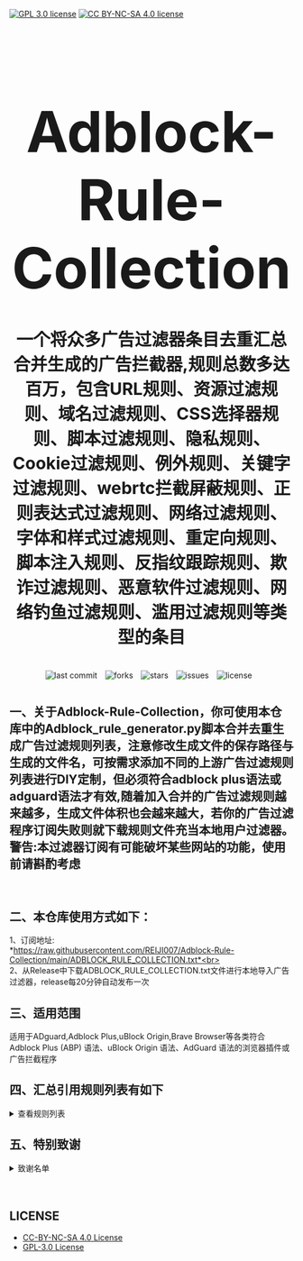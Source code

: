 [![GPL 3.0 license](https://img.shields.io/badge/License-GPL%20v3-blue.svg)](https://github.com/REIJI007/Adblock-Rule-Collection/blob/main/LICENSE-GPL3.0)
[![CC BY-NC-SA 4.0 license](https://img.shields.io/badge/License-CC%20BY--NC--SA%204.0-lightgrey.svg)](https://github.com/REIJI007/Adblock-Rule-Collection/blob/main/LICENSE-CC%20BY-NC-SA%204.0)
<!-- 居中的大标题 -->
<h1 align="center" style="font-size: 100px; margin-bottom: 40px;">Adblock-Rule-Collection</h1>

<!-- 居中的副标题 -->
<h2 align="center" style="font-size: 30px; margin-bottom: 40px;">一个将众多广告过滤器条目去重汇总合并生成的广告拦截器,规则总数多达百万，包含URL规则、资源过滤规则、域名过滤规则、CSS选择器规则、脚本过滤规则、隐私规则、Cookie过滤规则、例外规则、关键字过滤规则、webrtc拦截屏蔽规则、正则表达式过滤规则、网络过滤规则、字体和样式过滤规则、重定向规则、脚本注入规则、反指纹跟踪规则、欺诈过滤规则、恶意软件过滤规则、网络钓鱼过滤规则、滥用过滤规则等类型的条目</h2>

<!-- 徽章（根据需要调整） -->
<p align="center" style="margin-bottom: 40px;">
    <img src="https://img.shields.io/badge/last%20commit-today-brightgreen" alt="last commit" style="margin-right: 10px;">
    <img src="https://img.shields.io/github/forks/REIJI007/Adblock-Rule-Collection" alt="forks" style="margin-right: 10px;">
    <img src="https://img.shields.io/github/stars/REIJI007/Adblock-Rule-Collection" alt="stars" style="margin-right: 10px;">
    <img src="https://img.shields.io/github/issues/REIJI007/Adblock-Rule-Collection" alt="issues" style="margin-right: 10px;">
    <img src="https://img.shields.io/github/license/REIJI007/Adblock-Rule-Collection" alt="license" style="margin-right: 10px;">
</p>


## 一、关于Adblock-Rule-Collection，你可使用本仓库中的Adblock_rule_generator.py脚本合并去重生成广告过滤规则列表，注意修改生成文件的保存路径与生成的文件名，可按需求添加不同的上游广告过滤规则列表进行DIY定制，但必须符合adblock plus语法或adguard语法才有效,随着加入合并的广告过滤规则越来越多，生成文件体积也会越来越大，若你的广告过滤程序订阅失败则就下载规则文件充当本地用户过滤器。警告:本过滤器订阅有可能破坏某些网站的功能，使用前请斟酌考虑

<br>

## 二、本仓库使用方式如下：
1、订阅地址: <br> *https://raw.githubusercontent.com/REIJI007/Adblock-Rule-Collection/main/ADBLOCK_RULE_COLLECTION.txt*<br>
<br>
2、从Release中下载ADBLOCK_RULE_COLLECTION.txt文件进行本地导入广告过滤器，release每20分钟自动发布一次
<br>

## 三、适用范围
适用于ADguard,Adblock Plus,uBlock Origin,Brave Browser等各类符合Adblock Plus (ABP) 语法、uBlock Origin 语法、AdGuard 语法的浏览器插件或广告拦截程序
<br>


## 四、汇总引用规则列表有如下
<details>
  <summary>查看规则列表</summary>

**1. Anti-ad for adguard**  
*https://anti-ad.net/adguard.txt*<br>

**2. Anti-ad-Easylist**  
*https://anti-ad.net/easylist.txt*<br>

**3. EasyList**  
*https://easylist.to/easylist/easylist.txt*<br>

**4. EasyList — first-party servers**  
*https://raw.githubusercontent.com/easylist/easylist/master/easylist/easylist_adservers.txt*<br>

**5. EasyList — third-party servers**  
*https://raw.githubusercontent.com/easylist/easylist/master/easylist/easylist_thirdparty.txt*<br>

**6. EasyList Privacy**  
*https://easylist.to/easylist/easyprivacy.txt*<br>

**7. EasyList Privacy — trackingservers**  
*https://raw.githubusercontent.com/easylist/easylist/master/easyprivacy/easyprivacy_trackingservers.txt*<br>

**8. EasyPrivacy — third-party trackers**  
*https://raw.githubusercontent.com/easylist/easylist/master/easyprivacy/easyprivacy_thirdparty.txt*<br>

**9. EasyPrivacy — third-party international trackers**  
*https://raw.githubusercontent.com/easylist/easylist/master/easyprivacy/easyprivacy_thirdparty_international.txt*<br>

**10. Easylist Cookie List**  
*https://secure.fanboy.co.nz/fanboy-cookiemonster.txt*<br>

**11. EasyList China**  
*https://raw.githubusercontent.com/easylist/easylistchina/master/easylistchina.txt*<br>

**12. Fanboy's Annoyance List**  
*https://secure.fanboy.co.nz/fanboy-annoyance.txt*<br>

**13. Fanboy's Social Blocking List**  
*https://easylist.to/easylist/fanboy-social.txt*<br>

**14. CJX's Annoyance List**  
*https://raw.githubusercontent.com/cjx82630/cjxlist/master/cjx-annoyance.txt*<br>

**15. CJX's EasyList Lite**  
*https://raw.githubusercontent.com/cjx82630/cjxlist/master/cjxlist.txt*<br>

**16. CJX's uBlock list**  
*https://raw.githubusercontent.com/cjx82630/cjxlist/master/cjx-ublock.txt*<br>

**17. uniartrisan's Adblock List Plus**  
*https://raw.githubusercontent.com/uniartisan/adblock_list/master/adblock_plus.txt*<br>

**18. uniartrisan's Privacy List**  
*https://raw.githubusercontent.com/uniartisan/adblock_list/master/adblock_privacy.txt*<br>

**19. AdRules AdBlock List Plus**  
*https://raw.githubusercontent.com/Cats-Team/AdRules/main/adblock_plus.txt*<br>

**20. AdRules DNS List**  
*https://raw.githubusercontent.com/Cats-Team/AdRules/main/dns.txt*<br>

**21. AdBlock DNS**  
*https://raw.githubusercontent.com/217heidai/adblockfilters/main/rules/adblockdns.txt*<br>

**22. AdBlock Filter**  
*https://raw.githubusercontent.com/217heidai/adblockfilters/main/rules/adblockfilters.txt*<br>

**23. GOODBYEADS**  
*https://raw.githubusercontent.com/8680/GOODBYEADS/master/rules.txt*<br>

**24. GOODBYEADS-DNS**  
*https://raw.githubusercontent.com/8680/GOODBYEADS/master/dns.txt*<br>

**25. GOODBYEADS-allow**  
*https://raw.githubusercontent.com/8680/GOODBYEADS/master/allow.txt*<br>

**26. AWAvenue-Ads-Rule**  
*https://raw.githubusercontent.com/TG-Twilight/AWAvenue-Ads-Rule/main/AWAvenue-Ads-Rule.txt*<br>

**27. Bibaiji's ad-rules**  
*https://raw.githubusercontent.com/Bibaiji/ad-rules/main/rule/ad-rules.txt*<br>

**28. uBlock filters**  
*https://raw.githubusercontent.com/uBlockOrigin/uAssets/master/filters/filters.txt*<br>

**29. uBlock privacy filter**  
*https://raw.githubusercontent.com/uBlockOrigin/uAssets/master/filters/privacy.txt*<br>

**30. uBlock mobile filter**  
*https://raw.githubusercontent.com/uBlockOrigin/uAssets/master/filters/filters-mobile.txt*<br>

**31. uBlock Badware risks filter**  
*https://raw.githubusercontent.com/uBlockOrigin/uAssets/master/filters/badware.txt*<br>

**32. uBlock Annoyances-Cookies filter**  
*https://raw.githubusercontent.com/uBlockOrigin/uAssets/master/filters/annoyances-cookies.txt*<br>

**33. uBlock Annoyances-others filter**  
*https://raw.githubusercontent.com/uBlockOrigin/uAssets/master/filters/annoyances-others.txt*<br>

**34. uBlock Unbreak filter**  
*https://raw.githubusercontent.com/uBlockOrigin/uAssets/master/filters/unbreak.txt*<br>

**35. AdGuard Base filter cryptominers**  
*https://raw.githubusercontent.com/AdguardTeam/AdguardFilters/master/BaseFilter/sections/cryptominers.txt*<br>

**36. AdGuard Exclusion rules**  
*https://raw.githubusercontent.com/AdguardTeam/AdGuardSDNSFilter/master/Filters/exclusions.txt*<br>

**37. AdGuard Exception rules**  
*https://raw.githubusercontent.com/AdguardTeam/AdGuardSDNSFilter/master/Filters/exceptions.txt*<br>

**38. AdGuardSDNSFilter**  
*https://raw.githubusercontent.com/AdguardTeam/AdGuardSDNSFilter/master/Filters/rules.txt*<br>

**39. Adgurd Base filter**  
*https://raw.githubusercontent.com/AdguardTeam/FiltersRegistry/master/filters/filter_2_Base/filter.txt*<br>

**40. AdGuard Base filter — first-party servers**  
*https://raw.githubusercontent.com/AdguardTeam/AdguardFilters/master/BaseFilter/sections/adservers_firstparty.txt*<br>

**41. AdGuard Base filter — foreign servers**  
*https://raw.githubusercontent.com/AdguardTeam/AdguardFilters/master/BaseFilter/sections/foreign.txt*<br>

**42. Adgurd Mobile filter**  
*https://raw.githubusercontent.com/AdguardTeam/AdguardFilters/master/MobileFilter/sections/adservers.txt*<br>

**43. Adgurd Tracking Protection filter**  
*https://raw.githubusercontent.com/AdguardTeam/FiltersRegistry/master/filters/filter_3_Spyware/filter.txt*<br>

**44. AdGuard Tracking Protection filter — first-party trackers**  
*https://raw.githubusercontent.com/AdguardTeam/AdguardFilters/master/SpywareFilter/sections/tracking_servers_firstparty.txt*<br>

**45. AdGuard Tracking Protection filter — third-party trackers**  
*https://raw.githubusercontent.com/AdguardTeam/AdguardFilters/master/SpywareFilter/sections/tracking_servers.txt*<br>

**46. AdGuard Tracking Protection filter — mobile trackers**  
*https://raw.githubusercontent.com/AdguardTeam/AdguardFilters/master/SpywareFilter/sections/mobile.txt*<br>

**47. Adgurd URL Tracking filter**  
*https://raw.githubusercontent.com/AdguardTeam/FiltersRegistry/master/filters/filter_17_TrackParam/filter.txt*<br>

**48. Adgurd Social media filter**  
*https://raw.githubusercontent.com/AdguardTeam/FiltersRegistry/master/filters/filter_4_Social/filter.txt*<br>

**49. Adgurd Annoyances filter**  
*https://raw.githubusercontent.com/AdguardTeam/FiltersRegistry/master/filters/filter_14_Annoyances/filter.txt*<br>

**50. AdGuard CNAME original trackers list**  
*https://raw.githubusercontent.com/AdguardTeam/cname-trackers/master/data/combined_original_trackers.txt*<br>

**51. AdGuard CNAME disguised ads list**  
*https://raw.githubusercontent.com/AdguardTeam/cname-trackers/master/data/combined_disguised_ads.txt*<br>

**52. AdGuard CNAME disguised clickthroughs list**  
*https://raw.githubusercontent.com/AdguardTeam/cname-trackers/master/data/combined_disguised_clickthroughs.txt*<br>

**53. AdGuard CNAME disguised microsites list**  
*https://raw.githubusercontent.com/AdguardTeam/cname-trackers/master/data/combined_disguised_microsites.txt*<br>

**54. AdGuard CNAME disguised trackers list**  
*https://raw.githubusercontent.com/AdguardTeam/cname-trackers/master/data/combined_disguised_trackers.txt*<br>

**55. AdGuard CNAME disguised mail_trackers list**  
*https://raw.githubusercontent.com/AdguardTeam/cname-trackers/master/data/combined_disguised_mail_trackers.txt*<br>

**56. Adgurd Chinese filter**  
*https://raw.githubusercontent.com/AdguardTeam/FiltersRegistry/master/filters/filter_224_Chinese/filter.txt*<br>

**57. Adgurd DNS filter**  
*https://raw.githubusercontent.com/AdguardTeam/FiltersRegistry/master/filters/filter_15_DnsFilter/filter.txt*<br>

**58. AdGuard for Android**  
*https://filters.adtidy.org/android/filters/11.txt*<br>

**59. AdGuard for iOS**  
*https://filters.adtidy.org/ios/filters/11.txt*<br>

**60. HyperADRules**  
*https://raw.githubusercontent.com/Lynricsy/HyperADRules/master/rules.txt*<br>

**61. HyperADRules-DNS**  
*https://raw.githubusercontent.com/Lynricsy/HyperADRules/master/dns.txt*<br>

**62. TheBestAdrules**  
*https://raw.githubusercontent.com/guandasheng/adguardhome/main/rule/all.txt*<br>

**63. xinggsf's rules**  
*https://raw.githubusercontent.com/xinggsf/Adblock-Plus-Rule/master/rule.txt*<br>

**64. xinggsf's mv rules**  
*https://raw.githubusercontent.com/xinggsf/Adblock-Plus-Rule/master/mv.txt*<br>

**65. superbigsteam rules**  
*https://raw.githubusercontent.com/superbigsteam/adguardhomeguiz/main/rule/all.txt*<br>

**66. adblock-nocoin-list**  
*https://raw.githubusercontent.com/hoshsadiq/adblock-nocoin-list/master/nocoin.txt*<br>

**67. GoodbyeAds-AdBlock-Filter**  
*https://raw.githubusercontent.com/jerryn70/GoodbyeAds/master/Formats/GoodbyeAds-AdBlock-Filter.txt*<br>

**68. GoodbyeAds-Ultra-AdBlock-Filter**  
*https://raw.githubusercontent.com/jerryn70/GoodbyeAds/master/Formats/GoodbyeAds-Ultra-AdBlock-Filter.txt*<br>

**69. Phishing URL Blocklist——AdGuard**  
*https://malware-filter.gitlab.io/malware-filter/phishing-filter-ag.txt*<br>

**70. Phishing URL Blocklist——AdGuard Home**  
*https://malware-filter.gitlab.io/malware-filter/phishing-filter-agh.txt*<br>

**71. Phishing URL Blocklist——uBlock Origin**  
*https://malware-filter.gitlab.io/malware-filter/phishing-filter.txt*<br>

**72. Malicious URL Blocklist——AdGuard**  
*https://malware-filter.gitlab.io/malware-filter/urlhaus-filter-ag.txt*<br>

**73. Malicious URL Blocklist——AdGuard Home**  
*https://malware-filter.gitlab.io/malware-filter/urlhaus-filter-agh.txt*<br>

**74. Malicious URL Blocklist——uBlock Origin**  
*https://malware-filter.gitlab.io/malware-filter/urlhaus-filter.txt*<br>

**75. Tracking JS Blocklist**  
*https://malware-filter.gitlab.io/malware-filter/tracking-filter.txt*<br>

**76. Botnet IP Blocklist——AdGuard**  
*https://malware-filter.gitlab.io/malware-filter/botnet-filter-ag.txt*<br>

**77. Botnet IP Blocklist——AdGuard Home**  
*https://malware-filter.gitlab.io/malware-filter/botnet-filter-agh.txt*<br>

**78. Botnet IP Blocklist——uBlock Origin**  
*https://malware-filter.gitlab.io/malware-filter/botnet-filter.txt*<br>

**79. ABP filters**  
*https://easylist-msie.adblockplus.org/abp-filters-anti-cv.txt*<br>

**80. adgk**  
*https://raw.githubusercontent.com/banbendalao/ADgk/master/ADgk.txt*<br>

**81. yokoffing's Annoyance List**  
*https://raw.githubusercontent.com/yokoffing/filterlists/main/annoyance_list.txt*<br>

**82. yokoffing's Privacy Essentials**  
*https://raw.githubusercontent.com/yokoffing/filterlists/main/privacy_essentials.txt*<br>

**83. Spam404's Adblock-list**  
*https://raw.githubusercontent.com/Spam404/lists/master/adblock-list.txt*<br>

**84. Brave-specific filter**  
*https://raw.githubusercontent.com/brave/adblock-lists/master/brave-lists/brave-specific.txt*<br>

**85. Brave-ios-specific filter**  
*https://raw.githubusercontent.com/brave/adblock-lists/master/brave-lists/brave-ios-specific.txt*<br>

**86. Brave-Android-specific filter**  
*https://raw.githubusercontent.com/brave/adblock-lists/master/brave-lists/brave-android-specific.txt*<br>

**87. Brave-Firstparty filter**  
*https://raw.githubusercontent.com/brave/adblock-lists/master/brave-lists/brave-firstparty.txt*<br>

**88. Brave-Firstparty-cname filter**  
*https://raw.githubusercontent.com/brave/adblock-lists/master/brave-lists/brave-firstparty-cname.txt*<br>

**89. Brave-Unbreak filter**  
*https://raw.githubusercontent.com/brave/adblock-lists/master/brave-unbreak.txt*<br>

**90. Filter unblocking search ads and self-promotions**  
*https://raw.githubusercontent.com/AdguardTeam/FiltersRegistry/master/filters/filter_10_Useful/filter.txt*<br>

**91. Peter Lowe’s Ad and Tracking Server List**  
*https://pgl.yoyo.org/adservers/serverlist.php?hostformat=adblockplus&showintro=0*<br>

**92. Dandelion Sprout's Anti-Malware List (for AdGuard)**  
*https://raw.githubusercontent.com/DandelionSprout/adfilt/master/Alternate%20versions%20Anti-Malware%20List/AntiMalwareAdGuard.txt*<br>

**93. Dandelion Sprout's Anti-Malware List (for Adblock Plus and AdBlock)**  
*https://raw.githubusercontent.com/DandelionSprout/adfilt/master/Alternate%20versions%20Anti-Malware%20List/AntiMalwareABP.txt*<br>

**94. Fanboy's Notifications Blocking List**  
*https://raw.githubusercontent.com/DandelionSprout/adfilt/master/Other%20domains%20versions/FanboyNotifications-LoadableInUBO.txt*<br>

**95. The Block List Project - Ads List**  
*https://raw.githubusercontent.com/blocklistproject/Lists/master/adguard/ads-ags.txt*<br>

**96. The Block List Project - Basic Starter List**  
*https://raw.githubusercontent.com/blocklistproject/Lists/master/adguard/basic-ags.txt*<br>

**97. The Block List Project - Tracking List**  
*https://raw.githubusercontent.com/blocklistproject/Lists/master/adguard/tracking-ags.txt*<br>

**98. The Block List Project - Malware List**  
*https://raw.githubusercontent.com/blocklistproject/Lists/master/adguard/malware-ags.txt*<br>

**99. The Block List Project - Scam List**  
*https://raw.githubusercontent.com/blocklistproject/Lists/master/adguard/scam-ags.txt*<br>

**100. The Block List Project - Phishing List**  
*https://raw.githubusercontent.com/blocklistproject/Lists/master/adguard/phishing-ags.txt*<br>

**101. The Block List Project - Ransomware List**  
*https://raw.githubusercontent.com/blocklistproject/Lists/master/adguard/ransomware-ags.txt*<br>

**102. The Block List Project - Fraud List**  
*https://raw.githubusercontent.com/blocklistproject/Lists/master/adguard/fraud-ags.txt*<br>

**103. The Block List Project - Abuse List**  
*https://raw.githubusercontent.com/blocklistproject/Lists/master/adguard/abuse-ags.txt*<br>

</details>

## 五、特别致谢
<details>
  <summary>致谢名单</summary>

1、anti-AD
(https://github.com/privacy-protection-tools/anti-AD)<br>
2、easylist
(https://github.com/easylist/easylist)<br>
3、cjxlist
(https://github.com/cjx82630/cjxlist)<br>
4、uniartisan
(https://github.com/uniartisan/adblock_list)<br>
5、Cats-Team
(https://github.com/Cats-Team/AdRules)<br>
6、217heidai
(https://github.com/217heidai/adblockfilters)<br>
7、GOODBYEADS
(https://github.com/8680/GOODBYEADS)<br>
8、AWAvenue-Ads-Rule
(https://github.com/TG-Twilight/AWAvenue-Ads-Rule)<br>
9、Bibaiji
(https://github.com/Bibaiji/ad-rules/)<br>
10、uBlockOrigin
(https://github.com/uBlockOrigin/uAssets)<br>
11、ADguardTeam
(https://github.com/AdguardTeam/AdGuardFilters)<br>
12、HyperADRules
(https://github.com/Lynricsy/HyperADRules)<br>
13、guandasheng
(https://github.com/guandasheng/adguardhome)<br>
14、xinggsf
(https://github.com/xinggsf/Adblock-Plus-Rule)<br>
15、superbigsteam
(https://github.com/superbigsteam/adguardhomeguiz)<br>
16、hoshsadiq
(https://github.com/hoshsadiq/adblock-nocoin-list)<br>
17、jerryn70
(https://github.com/jerryn70/GoodbyeAds)<br>
18、malware-filter
(https://gitlab.com/malware-filter)<br>
19、abp-filters
(https://gitlab.com/eyeo/anti-cv/abp-filters-anti-cv)<br>
20、banbendalao
(https://github.com/banbendalao/ADgk)<br>
21、yokoffing
(https://github.com/yokoffing/filterlists)<br>
22、notracking
(https://github.com/notracking/hosts-blocklists)<br>
23、Spam404
(https://github.com/Spam404/lists)<br>
24、brave
(https://github.com/brave/adblock-lists)<br>
25、Peter Lowe
(https://pgl.yoyo.org/adservers/)<br>
26、DandelionSprout
(https://github.com/DandelionSprout/adfilt)<br>
27、blocklistproject
(https://github.com/blocklistproject/Lists)


  </details>





<br>
<br>


## LICENSE
- [CC-BY-NC-SA 4.0 License](https://github.com/REIJI007/Adblock-Rule-Collection/blob/main/LICENSE-CC%20BY-NC-SA%204.0)
- [GPL-3.0 License](https://github.com/REIJI007/Adblock-Rule-Collection/blob/main/LICENSE-GPL3.0)
